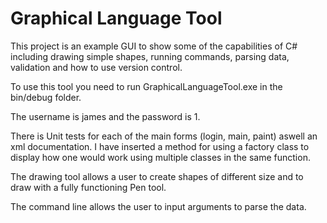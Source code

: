 # Graphical Language Tool

This project is an example GUI to show some of the capabilities of C# including drawing simple shapes, running commands, parsing data, validation and how to use version control. 

To use this tool you need to run GraphicalLanguageTool.exe in the bin/debug folder.

The username is james and the password is 1.

There is Unit tests for each of the main forms (login, main, paint) aswell an xml documentation.
I have inserted a method for using a factory class to display how one would work using multiple classes in the same function.

The drawing tool allows a user to create shapes of different size and to draw with a fully functioning Pen tool.

The command line allows the user to input arguments to parse the data.
